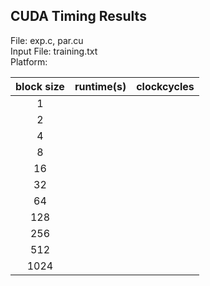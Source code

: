 ## CUDA Timing Results

File: exp.c, par.cu  
Input File: training.txt  
Platform:   

| block size | runtime(s)   | clockcycles  |
| :--------: | -----------: | -----------: |
| 1          |              |              |
| 2          |              |              |
| 4          |              |              |
| 8          |              |              |
| 16         |              |              |
| 32         |              |              |
| 64         |              |              |
| 128        |              |              |
| 256        |              |              |
| 512        |              |              |
| 1024       |              |              |

